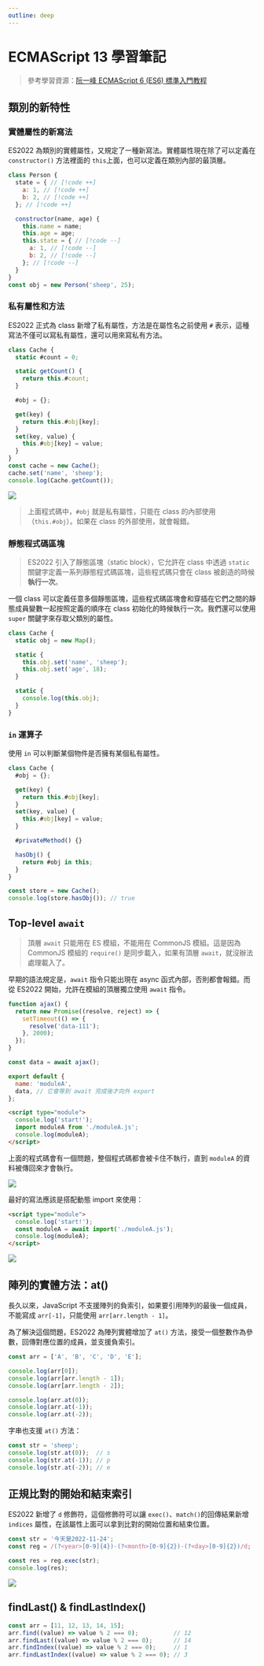 ```yaml
---
outline: deep
---
```


# ECMAScript 13 學習筆記

> 參考學習資源：[阮一峰 ECMAScript 6 (ES6) 標準入門教程](https://es6.ruanyifeng.com/)

## 類別的新特性

### 實體屬性的新寫法

ES2022 為類別的實體屬性，又規定了一種新寫法。實體屬性現在除了可以定義在 `constructor()` 方法裡面的 `this`上面，也可以定義在類別內部的最頂層。

```js
class Person {
  state = { // [!code ++]
    a: 1, // [!code ++]
    b: 2, // [!code ++]
  }; // [!code ++]

  constructor(name, age) {
    this.name = name;
    this.age = age;
    this.state = { // [!code --]
      a: 1, // [!code --]
      b: 2, // [!code --]
    }; // [!code --]
  }
}
const obj = new Person('sheep', 25);
```

### 私有屬性和方法

ES2022 正式為 class 新增了私有屬性，方法是在屬性名之前使用 `#` 表示，這種寫法不僅可以寫私有屬性，還可以用來寫私有方法。

```js
class Cache {
  static #count = 0;

  static getCount() {
    return this.#count;
  }

  #obj = {};

  get(key) {
    return this.#obj[key];
  }
  set(key, value) {
    this.#obj[key] = value;
  }
}
const cache = new Cache();
cache.set('name', 'sheep');
console.log(Cache.getCount());
```

![](https://i.imgur.com/ugeWDiX.png)

> 上面程式碼中，`#obj` 就是私有屬性，只能在 class 的內部使用（`this.#obj`）。如果在 class 的外部使用，就會報錯。


### 靜態程式碼區塊

> ES2022 引入了靜態區塊（static block），它允許在 class 中透過 `static` 關鍵字定義一系列靜態程式碼區塊，這些程式碼只會在 class 被創造的時候**執行一次**。

一個 class 可以定義任意多個靜態區塊，這些程式碼區塊會和穿插在它們之間的靜態成員變數一起按照定義的順序在 class 初始化的時候執行一次。我們還可以使用 `super` 關鍵字來存取父類別的屬性。

```js
class Cache {
  static obj = new Map();

  static {
    this.obj.set('name', 'sheep');
    this.obj.set('age', 18);
  }

  static {
    console.log(this.obj);
  }
}
```

### `in` 運算子

使用 `in` 可以判斷某個物件是否擁有某個私有屬性。

```js
class Cache {
  #obj = {};

  get(key) {
    return this.#obj[key];
  }
  set(key, value) {
    this.#obj[key] = value;
  }

  #privateMethod() {}

  hasObj() {
    return #obj in this;
  }
}

const store = new Cache();
console.log(store.hasObj()); // true
```

## Top-level `await`

> 頂層 `await` 只能用在 ES 模組，不能用在 CommonJS 模組。這是因為 CommonJS 模組的 `require()` 是同步載入，如果有頂層 `await`，就沒辦法處理載入了。

早期的語法規定是，`await` 指令只能出現在 async 函式內部，否則都會報錯。而從 ES2022 開始，允許在模組的頂層獨立使用 `await` 指令。

```js
function ajax() {
  return new Promise((resolve, reject) => {
    setTimeout(() => {
      resolve('data-111');
    }, 2000);
  });
}

const data = await ajax();

export default {
  name: 'moduleA',
  data, // 它會等到 await 完成後才向外 export
};
```

```html
<script type="module">
  console.log('start!');
  import moduleA from './moduleA.js';
  console.log(moduleA);
</script>
```

上面的程式碼會有一個問題，整個程式碼都會被卡住不執行，直到 `moduleA` 的資料被傳回來才會執行。

![](https://i.imgur.com/nVVeXId.gif)

最好的寫法應該是搭配動態 import 來使用：

```html
<script type="module">
  console.log('start!');
  const moduleA = await import('./moduleA.js');
  console.log(moduleA);
</script>
```

![](https://i.imgur.com/iiZlssr.gif)

## 陣列的實體方法：at()

長久以來，JavaScript 不支援陣列的負索引，如果要引用陣列的最後一個成員，不能寫成 `arr[-1]`，只能使用 `arr[arr.length - 1]`。

為了解決這個問題，ES2022 為陣列實體增加了 `at()` 方法，接受一個整數作為參數，回傳對應位置的成員，並支援負索引。

```js
const arr = ['A', 'B', 'C', 'D', 'E'];

console.log(arr[0]);
console.log(arr[arr.length - 1]);
console.log(arr[arr.length - 2]);

console.log(arr.at(0));
console.log(arr.at(-1));
console.log(arr.at(-2));
```

字串也支援 `at()` 方法：

```js
const str = 'sheep';
console.log(str.at(0));  // s
console.log(str.at(-1)); // p
console.log(str.at(-2)); // e
```

## 正規比對的開始和結束索引

ES2022 新增了 `d` 修飾符，這個修飾符可以讓 `exec()`、`match()`的回傳結果新增 `indices` 屬性，在該屬性上面可以拿到比對的開始位置和結束位置。

```js {2}
const str = '今天是2022-11-24';
const reg = /(?<year>[0-9]{4})-(?<month>[0-9]{2})-(?<day>[0-9]{2})/d;

const res = reg.exec(str);
console.log(res);
```

![](https://i.imgur.com/riyK7Ir.png)

## findLast() & findLastIndex()

```js
const arr = [11, 12, 13, 14, 15];
arr.find((value) => value % 2 === 0);          // 12
arr.findLast((value) => value % 2 === 0);      // 14
arr.findIndex((value) => value % 2 === 0);     // 1
arr.findLastIndex((value) => value % 2 === 0); // 3
```

